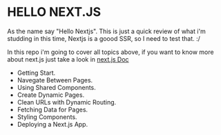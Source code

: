 # HELLO NEXT.JS

As the name say "Hello Nextjs". This is just a quick review of what i'm studding in this time, Nextjs is a goood SSR, so I need to test that. :/

In this repo i'm going to cover all topics above, if you want to know more about next.js just take a look in [next.js Doc](https://nextjs.org/learn/basics/getting-started)

- Getting Start.
- Navegate Between Pages.
- Using Shared Components.
- Create Dynamic Pages.
- Clean URLs with Dynamic Routing.
- Fetching Data for Pages.
- Styling Components.
- Deploying a Next.js App.
